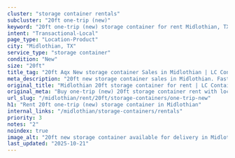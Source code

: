 ```yaml
---
cluster: "storage container rentals"
subcluster: "20ft one-trip (new)"
keyword: "20ft one-trip (new) storage container for rent Midlothian, TX"
intent: "Transactional-Local"
page_type: "Location-Product"
city: "Midlothian, TX"
service_type: "storage container"
condition: "New"
size: "20ft"
title_tag: "20ft Aqx New storage container Sales in Midlothian | LC Container"
meta_description: "20ft new storage container sales in Midlothian. Fast delivery, competitive pricing. Serving storage containers area. Quote ID: F0O. Call (214) 524-4168 for your free quote today."
original_title: "Midlothian 20ft storage container for rent | LC Container"
original_meta: "Buy one-trip (new) 20ft storage container rent with local delivery in Midlothian, TX. LC Container — local Since 2003. Request a fast quote today."
url_slug: "/midlothian/rent/20ft/storage-containers/one-trip-new"
h1: "Rent 20ft one-trip (new) storage container in Midlothian"
internal_links: "/midlothian/storage-containers/rentals"
priority: 3
notes: "2"
noindex: true
image_alt: "20ft new storage container available for delivery in Midlothian"
last_updated: "2025-10-21"
---
```


<!-- TODO: Add unique city/inventory copy, images, and internal links here. -->
